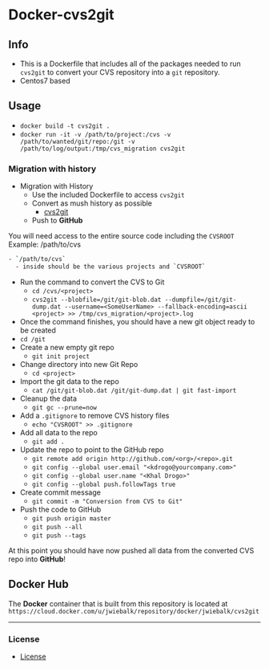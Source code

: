 # Docker-cvs2git

## Info

* This is a Dockerfile that includes all of the packages needed to run `cvs2git` to convert your CVS repository into a `git` repository.
* Centos7 based

## Usage

* `docker build -t cvs2git .`
* `docker run -it -v /path/to/project:/cvs -v /path/to/wanted/git/repo:/git -v /path/to/log/output:/tmp/cvs_migration cvs2git`

### Migration with history
- Migration with History
  - Use the included Dockerfile to access `cvs2git`
  - Convert as mush history as possible
    - [cvs2git](http://clusterfrak.com/devops/git/git_cvs2git/)
  - Push to **GitHub**

You will need access to the entire source code including the `CVSROOT`
Example: /path/to/cvs

```bash
- `/path/to/cvs`
  - inside should be the various projects and `CVSROOT`
```

- Run the command to convert the CVS to Git
  - `cd /cvs/<project>`
  - `cvs2git --blobfile=/git/git-blob.dat --dumpfile=/git/git-dump.dat --username=<SomeUserName> --fallback-encoding=ascii <project> >> /tmp/cvs_migration/<project>.log`
- Once the command finishes, you should have a new git object ready to be created
- `cd /git`
- Create a new empty git repo
  - `git init project`
- Change directory into new Git Repo
  - `cd <project>`
- Import the git data to the repo
  - `cat /git/git-blob.dat /git/git-dump.dat | git fast-import`
- Cleanup the data
  - `git gc --prune=now`
- Add a `.gitignore` to remove CVS history files
  - `echo "CVSROOT" >> .gitignore`
- Add all data to the repo
  - `git add .`
- Update the repo to point to the GitHub repo
  - `git remote add origin http://github.com/<org>/<repo>.git`
  - `git config --global user.email "<kdrogo@yourcompany.com>"`
  - `git config --global user.name "<Khal Drogo>"`
  - `git config --global push.followTags true`
- Create commit message
  - `git commit -m "Conversion from CVS to Git"`
- Push the code to GitHub
  - `git push origin master`
  - `git push --all`
  - `git push --tags`

At this point you should have now pushed all data from the converted CVS repo into **GitHub**!

## Docker Hub
The **Docker** container that is built from this repository is located at `https://cloud.docker.com/u/jwiebalk/repository/docker/jwiebalk/cvs2git`

--------------------------------------------------------------------------------

### License
- [License](https://github.com/jwiebalk/docker-cvs2git/blob/master/LICENSE)
